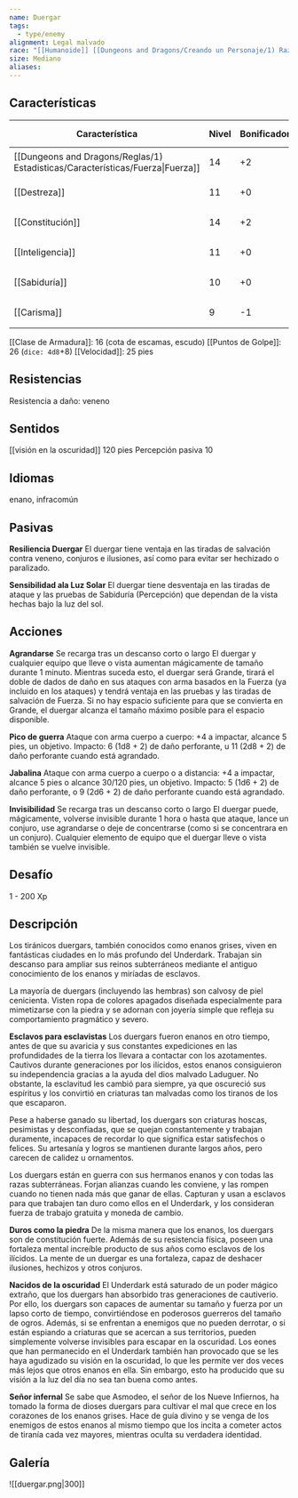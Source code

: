 ```yaml
---
name: Duergar
tags:
  - type/enemy
alignment: Legal malvado
race: "[[Humanoide]] [[Dungeons and Dragons/Creando un Personaje/1) Razas/Enano/Enano|Enano]]"
size: Mediano
aliases:
---
```


## Características

| Característica                                                                 | Nivel | Bonificador | Lanzar dado      |
| ------------------------------------------------------------------------------ | ----- | ----------- | ---------------- |
| [[Dungeons and Dragons/Reglas/1) Estadisticas/Características/Fuerza\|Fuerza]] | 14    | +2          | `dice: 1d20 + 0` |
| [[Destreza]]                                                                   | 11    | +0          | `dice: 1d20 + 0` |
| [[Constitución]]                                                               | 14    | +2          | `dice: 1d20 + 0` |
| [[Inteligencia]]                                                               | 11    | +0          | `dice: 1d20 + 0` |
| [[Sabiduría]]                                                                  | 10    | +0          | `dice: 1d20 + 0` |
| [[Carisma]]                                                                    | 9     | -1          | `dice: 1d20 + 0` |

[[Clase de Armadura]]: 16 (cota de escamas, escudo)
[[Puntos de Golpe]]: 26 (`dice: 4d8`+8)
[[Velocidad]]: 25 pies

## Resistencias

Resistencia a daño: veneno

## Sentidos

[[visión en la oscuridad]] 120 pies
Percepción pasiva 10

## Idiomas

enano, infracomún

## Pasivas

**Resiliencia Duergar**
El duergar tiene ventaja en las tiradas de salvación contra veneno, conjuros e ilusiones, así como para evitar ser hechizado o paralizado.

**Sensibilidad ala Luz Solar**
El duergar tiene desventaja en las tiradas de ataque y las pruebas de Sabiduría (Percepción) que dependan de la vista hechas bajo la luz del sol.

## Acciones

**Agrandarse**
Se recarga tras un descanso corto o largo
El duergar y cualquier equipo que lleve o vista aumentan mágicamente de tamaño durante 1 minuto. Mientras suceda esto, el duergar será Grande, tirará el doble de dados de daño en sus ataques con arma basados en la Fuerza (ya incluido en los ataques) y tendrá ventaja en las pruebas y las tiradas de salvación de Fuerza. Si no hay espacio suficiente para que se convierta en Grande, el duergar alcanza el tamaño máximo posible para el espacio disponible.

**Pico de guerra**
Ataque con arma cuerpo a cuerpo: +4 a impactar, alcance 5 pies, un objetivo. 
Impacto: 6 (1d8 + 2) de daño perforante, u 11 (2d8 + 2) de daño perforante cuando está agrandado.

**Jabalina**
Ataque con arma cuerpo a cuerpo o a distancia: +4 a impactar, alcance 5 pies o alcance 30/120 pies, un objetivo. Impacto: 5 (1d6 + 2) de daño perforante, o 9 (2d6 + 2) de daño perforante cuando está agrandado.

**Invisibilidad**
Se recarga tras un descanso corto o largo
El duergar puede, mágicamente, volverse invisible durante 1 hora o hasta que ataque, lance un conjuro, use agrandarse o deje de concentrarse (como si se concentrara en un conjuro). Cualquier elemento de equipo que el duergar lleve o vista también se vuelve invisible.

## Desafío

1 - 200 Xp

## Descripción

Los tiránicos duergars, también conocidos como enanos grises, viven en fantásticas ciudades en lo más profundo del Underdark. Trabajan sin descanso para ampliar sus reinos
subterráneos mediante el antiguo conocimiento de los enanos y miríadas de esclavos.

La mayoría de duergars (incluyendo las hembras) son calvosy de piel cenicienta. Visten ropa de colores apagados diseñada especialmente para mimetizarse con la piedra y se adornan con joyería simple que refleja su comportamiento pragmático y severo.

**Esclavos para esclavistas**
Los duergars fueron enanos en otro tiempo, antes de que su avaricia y sus constantes expediciones en las profundidades de la tierra los llevara a contactar con los azotamentes. Cautivos durante generaciones por los ilícidos, estos enanos consiguieron su independencia gracias a la ayuda del dios malvado Laduguer. No obstante, la esclavitud les cambió para siempre, ya que oscureció sus espíritus y los convirtió en criaturas tan malvadas como los tiranos de los que escaparon.

Pese a haberse ganado su libertad, los duergars son criaturas hoscas, pesimistas y desconfiadas, que se quejan constantemente y trabajan duramente, incapaces de recordar lo que significa estar satisfechos o felices. Su artesanía y logros se mantienen durante largos años, pero carecen de calidez u ornamentos.

Los duergars están en guerra con sus hermanos enanos y con todas las razas subterráneas. Forjan alianzas cuando les conviene, y las rompen cuando no tienen nada más que ganar de ellas. Capturan y usan a esclavos para que trabajen tan duro como ellos en el Underdark, y los consideran fuerza de trabajo gratuita y moneda de cambio.

**Duros como la piedra**
De la misma manera que los enanos, los duergars son de constitución fuerte. Además de su resistencia física, poseen una fortaleza mental increíble producto de sus años como esclavos de los ilícidos. La mente de un duergar es una fortaleza, capaz de deshacer ilusiones, hechizos y otros conjuros.

**Nacidos de la oscuridad**
El Underdark está saturado de un poder mágico extraño, que los duergars han absorbido tras generaciones de cautiverio. Por ello, los duergars son capaces de aumentar su tamaño y fuerza por un lapso corto de tiempo, convirtiéndose en poderosos guerreros del tamaño de ogros.
Además, si se enfrentan a enemigos que no pueden derrotar, o si están espiando a criaturas que se acercan a sus territorios, pueden simplemente volverse invisibles para escapar en la oscuridad. Los eones que han permanecido en el Underdark también han provocado que se les haya agudizado su visión en la oscuridad, lo que les permite ver dos veces más lejos que otros enanos en ella. Sin embargo, esto ha producido que su visión a
la luz del día no sea tan buena como antes.

**Señor infernal**
Se sabe que Asmodeo, el señor de los Nueve Infiernos, ha tomado la forma de dioses duergars para cultivar el mal que crece en los corazones de los enanos grises. Hace de guía divino y se venga de los enemigos de estos enanos al mismo tiempo que los incita a cometer actos de tiranía cada vez mayores, mientras oculta su verdadera identidad.

## Galería

![[duergar.png|300]]
